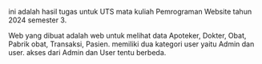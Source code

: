 ini adalah hasil tugas untuk UTS mata kuliah Pemrograman Website tahun 2024 semester 3.

Web yang dibuat adalah web untuk melihat data Apoteker, Dokter,  Obat, Pabrik obat, Transaksi, Pasien. memiliki dua kategori user yaitu Admin dan user. akses dari Admin dan User tentu berbeda.
